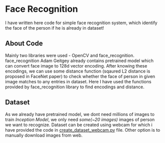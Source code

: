 # Face Recognition
I have written here code for simple face recognition system, which identify the face of the person if he is already in dataset!

## About Code
Mainly two libraries were used - OpenCV and face_recognition. face_recognition Adam Geitgey already contains pretrained model which can convert face image to 128d vector encoding. After knowing these encodings, we can use some distance function (sqaured L2 distance is proposed in FaceNet paper) to check whether the face of person in given image matches to any entries in dataset.
Here I have used the functions provided by face_recognition library to find encodings and distance.

## Dataset
As we already have pretrained model, we dont need millions of images to train *Inception Model*, we only need *some(~20 images)* images of person we want to recognize. Dataset can be created using webcam for which i have provided the code in [create_dataset_webcam.py](https://github.com/Shreeyash-iitr/Deep_Learning/blob/master/Face_Recognition/create_dataset_webcam.py) file. Other option is to manually download images from web.
